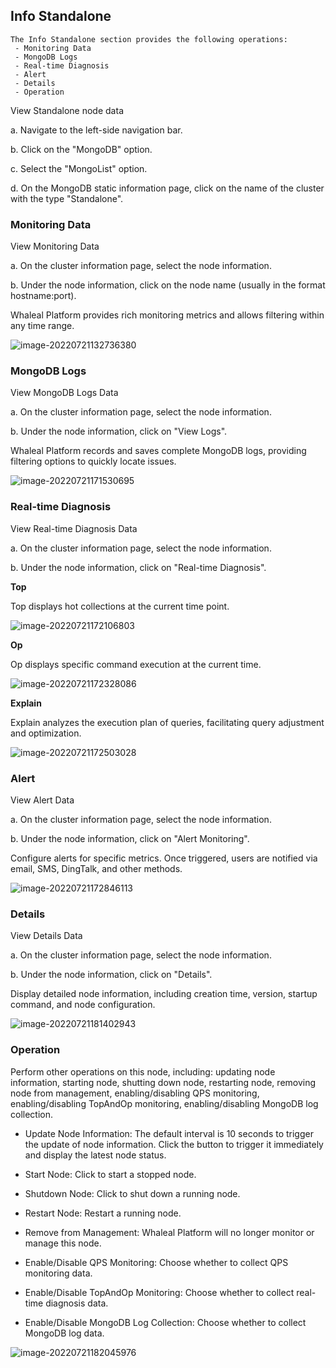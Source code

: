 ## Info Standalone

```
The Info Standalone section provides the following operations:
 - Monitoring Data
 - MongoDB Logs
 - Real-time Diagnosis
 - Alert
 - Details
 - Operation
```

View Standalone node data

a. Navigate to the left-side navigation bar.

b. Click on the "MongoDB" option.

c. Select the "MongoList" option.

d. On the MongoDB static information page, click on the name of the cluster with the type "Standalone".

### Monitoring Data

View Monitoring Data

a. On the cluster information page, select the node information.

b. Under the node information, click on the node name (usually in the format hostname:port).

Whaleal Platform provides rich monitoring metrics and allows filtering within any time range.

![image-20220721132736380](../../../../../../images/whalealPlatformImages/MongoDB_Standalone_Monitor.png)

### MongoDB Logs

View MongoDB Logs Data

a. On the cluster information page, select the node information.

b. Under the node information, click on "View Logs".

Whaleal Platform records and saves complete MongoDB logs, providing filtering options to quickly locate issues.

![image-20220721171530695](../../../../../../images/whalealPlatformImages/MongoDB_Standalone_logs.png)

### Real-time Diagnosis

View Real-time Diagnosis Data

a. On the cluster information page, select the node information.

b. Under the node information, click on "Real-time Diagnosis".

**Top**

Top displays hot collections at the current time point.

![image-20220721172106803](../../../../../../images/whalealPlatformImages/MongoDB_Standalone_Real_time_Top.png)

**Op**

Op displays specific command execution at the current time.

![image-20220721172328086](../../../../../../images/whalealPlatformImages/MongoDB_Standalone_Real_time_Op.png)

**Explain**

Explain analyzes the execution plan of queries, facilitating query adjustment and optimization.

![image-20220721172503028](../../../../../../images/whalealPlatformImages/MongoDB_Standalone_Real_time_Explain.png)

### Alert

View Alert Data

a. On the cluster information page, select the node information.

b. Under the node information, click on "Alert Monitoring".

Configure alerts for specific metrics. Once triggered, users are notified via email, SMS, DingTalk, and other methods.

![image-20220721172846113](../../../../../../images/whalealPlatformImages/MongoDB_Standalone_Alert.png)

### Details

View Details Data

a. On the cluster information page, select the node information.

b. Under the node information, click on "Details".

Display detailed node information, including creation time, version, startup command, and node configuration.

![image-20220721181402943](../../../../../../images/whalealPlatformImages/MongoDB_Standalone_Details.png)

### Operation

Perform other operations on this node, including: updating node information, starting node, shutting down node, restarting node, removing node from management, enabling/disabling QPS monitoring, enabling/disabling TopAndOp monitoring, enabling/disabling MongoDB log collection.

* Update Node Information: The default interval is 10 seconds to trigger the update of node information. Click the button to trigger it immediately and display the latest node status.

* Start Node: Click to start a stopped node.

* Shutdown Node: Click to shut down a running node.

* Restart Node: Restart a running node.

* Remove from Management: Whaleal Platform will no longer monitor or manage this node.

* Enable/Disable QPS Monitoring: Choose whether to collect QPS monitoring data.

* Enable/Disable TopAndOp Monitoring: Choose whether to collect real-time diagnosis data.

* Enable/Disable MongoDB Log Collection: Choose whether to collect MongoDB log data.

![image-20220721182045976](../../../../../../images/whalealPlatformImages/MongoDB_Standalone_Operation.png)